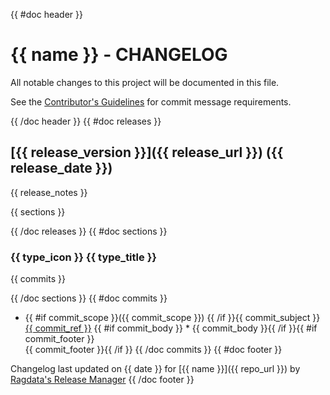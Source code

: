 {{ #doc header }}
# {{ name }} - CHANGELOG

All notable changes to this project will be documented in this file.

See the [Contributor's Guidelines](https://github.com/Ragdata/.github/blob/master/.github/CONTRIBUTING.md) for commit message requirements.

{{ /doc header }}
{{ #doc releases }}
## [{{ release_version }}]({{ release_url }}) ({{ release_date }})

{{ release_notes }}

{{ sections }}

{{ /doc releases }}
{{ #doc sections }}
### {{ type_icon }} {{ type_title }}

{{ commits }}

{{ /doc sections }}
{{ #doc commits }}
* {{ #if commit_scope }}({{ commit_scope }}) {{ /if }}{{ commit_subject }} [{{ commit_ref }}]({{commit_url}})
{{ #if commit_body }}  * {{ commit_body }}{{ /if }}{{ #if commit_footer }}<br />{{ commit_footer }}{{ /if }}
{{ /doc commits }}
{{ #doc footer }}

Changelog last updated on {{ date }} for [{{ name }}]({{ repo_url }}) by [Ragdata's Release Manager](https://github.com/ragdata/release-manager.action)
{{ /doc footer }}